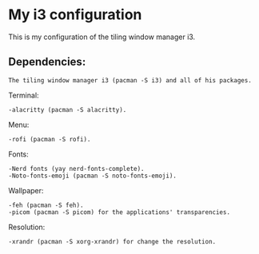 # My i3 configuration

This is my configuration of the tiling window manager i3.

## Dependencies:

```
The tiling window manager i3 (pacman -S i3) and all of his packages.
```

Terminal:

  ```
  -alacritty (pacman -S alacritty).
  ```
  
Menu:

  ```
  -rofi (pacman -S rofi).
  ```

Fonts: 

  ```
  -Nerd fonts (yay nerd-fonts-complete).
  -Noto-fonts-emoji (pacman -S noto-fonts-emoji).
  ```

Wallpaper:

  ```
  -feh (pacman -S feh).
  -picom (pacman -S picom) for the applications' transparencies.
  ```

Resolution:

  ```
  -xrandr (pacman -S xorg-xrandr) for change the resolution.
  ```
